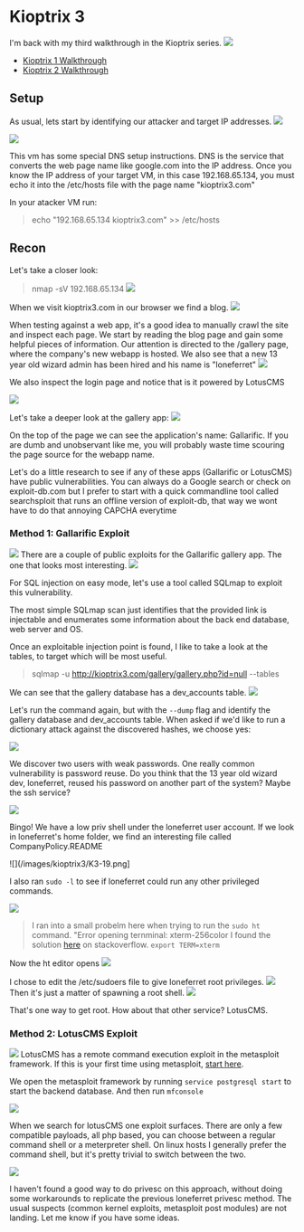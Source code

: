 
# Kioptrix 3 

I'm back with my third walkthrough in the Kioptrix series. 
![](goat.gif)

- [Kioptrix 1 Walkthrough]()
- [Kioptrix 2 Walkthrough]()

## Setup

As usual, lets start by identifying our attacker and target IP addresses.
![](/images/kioptrix3/K3-1.png)

![](/images/kioptrix3/K3-2.png)

This vm has some special DNS setup instructions. DNS is the service that converts the web page name like google.com into the IP address. Once you know the IP address of your target VM, in this case 192.168.65.134, you must echo it into the /etc/hosts file with the page name "kioptrix3.com"

In your atacker VM run:
>echo "192.168.65.134 kioptrix3.com" >> /etc/hosts

## Recon

Let's take a closer look:

>nmap -sV 192.168.65.134
![](/images/kioptrix3/K3-3.png)


When we visit kioptrix3.com in our browser we find a blog.
![](/images/kioptrix3/K3-4.png)

When testing against a web app, it's a good idea to manually crawl the site and inspect each page. We start by reading the blog page and gain some helpful pieces of information. Our attention is directed to the /gallery page, where the company's new webapp is hosted. We also see that a new 13 year old wizard admin has been hired and his name is "loneferret"
![](/images/kioptrix3/K3-5.png)

We also inspect the login page and notice that is it powered by LotusCMS

![](/images/kioptrix3/K3-6.png)

Let's take a deeper look at the gallery app:
![](/images/kioptrix3/K3-7.png)


On the top of the page we can see the application's name: Gallarific. If you are dumb and unobservant like me, you will probably waste time scouring the page source for the webapp name.

Let's do a little research to see if any of these apps (Gallarific or LotusCMS) have public vulnerabilities. You can always do a Google search or check on exploit-db.com but I prefer to start with a quick commandline tool called searchsploit that runs an offline version of exploit-db, that way we wont have to do that annoying CAPCHA everytime

### Method 1: Gallarific Exploit

![](/images/kioptrix3/K3-8.png)
There are a couple of public exploits for the Gallarific gallery app. The one that looks most interesting.
![](/images/kioptrix3/K3-9.png)

For SQL injection on easy mode, let's use a tool called SQLmap to exploit this vulnerability.

The most simple SQLmap scan just identifies that the provided link is injectable and enumerates some information about the back end database, web server and OS.

Once an exploitable injection point is found, I like to take a look at the tables, to target which will be most useful.

>sqlmap -u http://kioptrix3.com/gallery/gallery.php?id=null --tables

We can see that the gallery database has a dev_accounts table.
![](/images/kioptrix3/K3-10.png)

Let's run the command again, but with the `--dump` flag and identify the gallery database and dev_accounts table. When asked if we'd like to run a dictionary attack against the discovered hashes, we choose yes:

![](/images/kioptrix3/K3-11.png)

We discover two users with weak passwords. One really common vulnerability is password reuse. Do you think that the 13 year old wizard dev, loneferret, reused his password on another part of the system? Maybe the ssh service?

![](/images/kioptrix3/K3-12.png)

Bingo! We have a low priv shell under the loneferret user account. If we look in loneferret's home folder, we find an interesting file called CompanyPolicy.README

![](/images/kioptrix3/K3-19.png]

I also ran `sudo -l` to see if loneferret could run any other privileged commands.

![](/images/kioptrix3/K3-13.png)


>I ran into a small probelm here when trying to run the `sudo ht` command. "Error opening ternminal: xterm-256color
I found the solution [here](https://stackoverflow.com/questions/6804208/nano-error-error-opening-terminal-xterm-256color) on stackoverflow. 
`export TERM=xterm`


Now the ht editor opens
![](/images/kioptrix3/K3-14.png)

I chose to edit the /etc/sudoers file to give loneferret root privileges.
![](/images/kioptrix3/K3-15.png)
Then it's just a matter of spawning a root shell.
![](/images/kioptrix3/K3-16.png)

That's one way to get root. How about that other service? LotusCMS.



### Method 2: LotusCMS Exploit

![](/images/kioptrix3/K3-17.png)
LotusCMS has a remote command execution exploit in the metasploit framework. If this is your first time using metasploit, [start here](https://docs.kali.org/general-use/starting-metasploit-framework-in-kali).


We open the metasploit framework by running `service postgresql start` to start the backend database. And then run `mfconsole`

![](/images/kioptrix3/K3-18.png)

When we search for lotusCMS one exploit surfaces. There are only a few compatible payloads, all php based, you can choose between a regular command shell or a meterpreter shell. On linux hosts I generally prefer the command shell, but it's pretty trivial to switch between the two.

![](/images/kioptrix3/K3-19.png)

I haven't found a good way to do privesc on this approach, without doing some workarounds to replicate the previous loneferret privesc method. The usual suspects (common kernel exploits, metasploit post modules) are not landing. Let me know if you have some ideas. 



